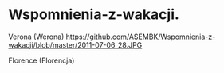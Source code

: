 Wspomnienia-z-wakacji.
======================

Verona (Werona)
https://github.com/ASEMBK/Wspomnienia-z-wakacji/blob/master/2011-07-06_28.JPG


Florence (Florencja)

